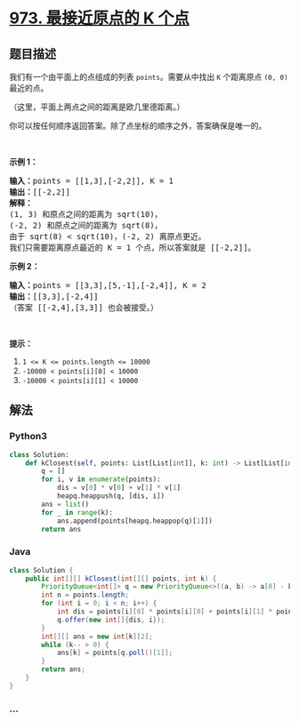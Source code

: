 # [973. 最接近原点的 K 个点](https://leetcode-cn.com/problems/k-closest-points-to-origin)



## 题目描述

<!-- 这里写题目描述 -->

<p>我们有一个由平面上的点组成的列表 <code>points</code>。需要从中找出 <code>K</code> 个距离原点 <code>(0, 0)</code> 最近的点。</p>

<p>（这里，平面上两点之间的距离是欧几里德距离。）</p>

<p>你可以按任何顺序返回答案。除了点坐标的顺序之外，答案确保是唯一的。</p>

<p>&nbsp;</p>

<p><strong>示例 1：</strong></p>

<pre><strong>输入：</strong>points = [[1,3],[-2,2]], K = 1
<strong>输出：</strong>[[-2,2]]
<strong>解释： </strong>
(1, 3) 和原点之间的距离为 sqrt(10)，
(-2, 2) 和原点之间的距离为 sqrt(8)，
由于 sqrt(8) &lt; sqrt(10)，(-2, 2) 离原点更近。
我们只需要距离原点最近的 K = 1 个点，所以答案就是 [[-2,2]]。
</pre>

<p><strong>示例 2：</strong></p>

<pre><strong>输入：</strong>points = [[3,3],[5,-1],[-2,4]], K = 2
<strong>输出：</strong>[[3,3],[-2,4]]
（答案 [[-2,4],[3,3]] 也会被接受。）
</pre>

<p>&nbsp;</p>

<p><strong>提示：</strong></p>

<ol>
	<li><code>1 &lt;= K &lt;= points.length &lt;= 10000</code></li>
	<li><code>-10000 &lt; points[i][0] &lt; 10000</code></li>
	<li><code>-10000 &lt; points[i][1] &lt; 10000</code></li>
</ol>


## 解法

<!-- 这里可写通用的实现逻辑 -->

<!-- tabs:start -->

### **Python3**

<!-- 这里可写当前语言的特殊实现逻辑 -->

```python
class Solution:
    def kClosest(self, points: List[List[int]], k: int) -> List[List[int]]:
        q = []
        for i, v in enumerate(points):
            dis = v[0] * v[0] + v[1] * v[1]
            heapq.heappush(q, [dis, i])
        ans = list()
        for _ in range(k):
            ans.append(points[heapq.heappop(q)[1]])
        return ans
```

### **Java**

<!-- 这里可写当前语言的特殊实现逻辑 -->

```java
class Solution {
    public int[][] kClosest(int[][] points, int k) {
        PriorityQueue<int[]> q = new PriorityQueue<>((a, b) -> a[0] - b[0]);
        int n = points.length;
        for (int i = 0; i < n; i++) {
            int dis = points[i][0] * points[i][0] + points[i][1] * points[i][1];
            q.offer(new int[]{dis, i});
        }
        int[][] ans = new int[k][2];
        while (k-- > 0) {
            ans[k] = points[q.poll()[1]];
        }
        return ans;
    }
}
```

### **...**

```

```

<!-- tabs:end -->
